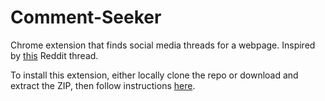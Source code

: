 Comment-Seeker
==============

Chrome extension that finds social media threads for a webpage. Inspired by [this](http://www.reddit.com/r/SomebodyMakeThis/comments/289trx/a_browser_extension_that_sucks_comments_from/) Reddit thread.

To install this extension, either locally clone the repo or download and extract the ZIP, then follow instructions [here](http://superuser.com/questions/247651/how-does-one-install-an-extension-for-chrome-browser-from-the-local-file-system).
